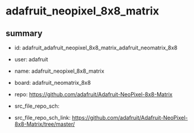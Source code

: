 # adafruit_neopixel_8x8_matrix
 
## summary 
* id: adafruit_adafruit_neopixel_8x8_matrix_adafruit_neomatrix_8x8
* user: adafruit
* name: adafruit_neopixel_8x8_matrix
* board: adafruit_neomatrix_8x8
* repo: https://github.com/adafruit/Adafruit-NeoPixel-8x8-Matrix



* src_file_repo_sch: 
* src_file_repo_sch_link: https://github.com/adafruit/Adafruit-NeoPixel-8x8-Matrix/tree/master/






